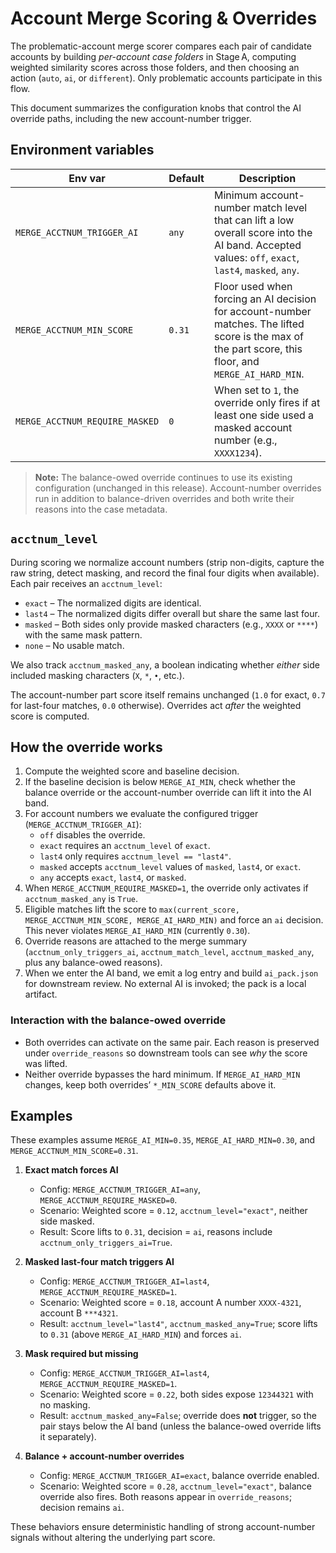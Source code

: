 # Account Merge Scoring & Overrides

The problematic-account merge scorer compares each pair of candidate accounts by
building *per-account case folders* in Stage A, computing weighted similarity
scores across those folders, and then choosing an action (`auto`, `ai`, or
`different`). Only problematic accounts participate in this flow.

This document summarizes the configuration knobs that control the AI override
paths, including the new account-number trigger.

## Environment variables

| Env var | Default | Description |
| --- | --- | --- |
| `MERGE_ACCTNUM_TRIGGER_AI` | `any` | Minimum account-number match level that can lift a low overall score into the AI band. Accepted values: `off`, `exact`, `last4`, `masked`, `any`. |
| `MERGE_ACCTNUM_MIN_SCORE` | `0.31` | Floor used when forcing an AI decision for account-number matches. The lifted score is the max of the part score, this floor, and `MERGE_AI_HARD_MIN`. |
| `MERGE_ACCTNUM_REQUIRE_MASKED` | `0` | When set to `1`, the override only fires if at least one side used a masked account number (e.g., `XXXX1234`). |

> **Note:** The balance-owed override continues to use its existing
> configuration (unchanged in this release). Account-number overrides run in
> addition to balance-driven overrides and both write their reasons into the
> case metadata.

## `acctnum_level`

During scoring we normalize account numbers (strip non-digits, capture the raw
string, detect masking, and record the final four digits when available). Each
pair receives an `acctnum_level`:

- `exact` – The normalized digits are identical.
- `last4` – The normalized digits differ overall but share the same last four.
- `masked` – Both sides only provide masked characters (e.g., `XXXX` or `****`) with the
  same mask pattern.
- `none` – No usable match.

We also track `acctnum_masked_any`, a boolean indicating whether *either* side
included masking characters (`X`, `*`, `•`, etc.).

The account-number part score itself remains unchanged (`1.0` for exact,
`0.7` for last-four matches, `0.0` otherwise). Overrides act *after* the
weighted score is computed.

## How the override works

1. Compute the weighted score and baseline decision.
2. If the baseline decision is below `MERGE_AI_MIN`, check whether the balance
   override or the account-number override can lift it into the AI band.
3. For account numbers we evaluate the configured trigger (`MERGE_ACCTNUM_TRIGGER_AI`):
   - `off` disables the override.
   - `exact` requires an `acctnum_level` of `exact`.
   - `last4` only requires `acctnum_level == "last4"`.
   - `masked` accepts `acctnum_level` values of `masked`, `last4`, or `exact`.
   - `any` accepts `exact`, `last4`, or `masked`.
4. When `MERGE_ACCTNUM_REQUIRE_MASKED=1`, the override only activates if
   `acctnum_masked_any` is `True`.
5. Eligible matches lift the score to `max(current_score, MERGE_ACCTNUM_MIN_SCORE, MERGE_AI_HARD_MIN)`
   and force an `ai` decision. This never violates `MERGE_AI_HARD_MIN` (currently `0.30`).
6. Override reasons are attached to the merge summary (`acctnum_only_triggers_ai`,
   `acctnum_match_level`, `acctnum_masked_any`, plus any balance-owed reasons).
7. When we enter the AI band, we emit a log entry and build `ai_pack.json` for
   downstream review. No external AI is invoked; the pack is a local artifact.

### Interaction with the balance-owed override

- Both overrides can activate on the same pair. Each reason is preserved under
  `override_reasons` so downstream tools can see *why* the score was lifted.
- Neither override bypasses the hard minimum. If `MERGE_AI_HARD_MIN` changes,
  keep both overrides’ `*_MIN_SCORE` defaults above it.

## Examples

These examples assume `MERGE_AI_MIN=0.35`, `MERGE_AI_HARD_MIN=0.30`, and
`MERGE_ACCTNUM_MIN_SCORE=0.31`.

1. **Exact match forces AI**

   - Config: `MERGE_ACCTNUM_TRIGGER_AI=any`, `MERGE_ACCTNUM_REQUIRE_MASKED=0`.
   - Scenario: Weighted score = `0.12`, `acctnum_level="exact"`, neither side masked.
   - Result: Score lifts to `0.31`, decision = `ai`, reasons include
     `acctnum_only_triggers_ai=True`.

2. **Masked last-four match triggers AI**

   - Config: `MERGE_ACCTNUM_TRIGGER_AI=last4`, `MERGE_ACCTNUM_REQUIRE_MASKED=1`.
   - Scenario: Weighted score = `0.18`, account A number `XXXX-4321`, account B `***4321`.
   - Result: `acctnum_level="last4"`, `acctnum_masked_any=True`; score lifts to `0.31`
     (above `MERGE_AI_HARD_MIN`) and forces `ai`.

3. **Mask required but missing**

   - Config: `MERGE_ACCTNUM_TRIGGER_AI=last4`, `MERGE_ACCTNUM_REQUIRE_MASKED=1`.
   - Scenario: Weighted score = `0.22`, both sides expose `12344321` with no masking.
   - Result: `acctnum_masked_any=False`; override does **not** trigger, so the pair
     stays below the AI band (unless the balance-owed override lifts it separately).

4. **Balance + account-number overrides**

   - Config: `MERGE_ACCTNUM_TRIGGER_AI=exact`, balance override enabled.
   - Scenario: Weighted score = `0.28`, `acctnum_level="exact"`, balance override also
     fires. Both reasons appear in `override_reasons`; decision remains `ai`.

These behaviors ensure deterministic handling of strong account-number signals
without altering the underlying part score.
